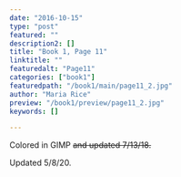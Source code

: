 ```yaml
---
date: "2016-10-15"
type: "post"
featured: ""
description2: []
title: "Book 1, Page 11"
linktitle: ""
featuredalt: "Page11"
categories: ["book1"]
featuredpath: "/book1/main/page11_2.jpg"
author: "Maria Rice"
preview: "/book1/preview/page11_2.jpg"
keywords: []

---
```


Colored in GIMP ~~and updated 7/13/18.~~ 

Updated 5/8/20.

